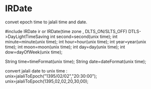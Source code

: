 # IRDate
convet epoch time to jalali time and date.

#include <IRDate>
IRDate ir   or  IRDate(time zone , DLTS_ON/SLTS_OFF) DTLS->DayLightTimeSaving
int second=second(unix time); 
int minute=minute(unix time); 
int hour=hour(unix time); 
int year=year(unix time); 
int moon=moon(unix time); 
int day=day(unix time); 
int dow=dayOfWeek(unix time);

String time=timeFormat(unix time);
String date=dateFormat(unix time);

convert jalali date to unix time :
unix=jalaliToEpoch("1395/02/02","20:30:00");
unix=jalaliToEpoch(1395,02,02,20,30,00);

